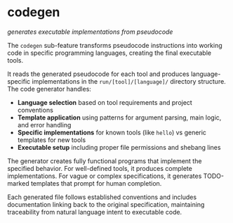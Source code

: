 # codegen
*generates executable implementations from pseudocode*

The `codegen` sub-feature transforms pseudocode instructions into working code in specific programming languages, creating the final executable tools.

It reads the generated pseudocode for each tool and produces language-specific implementations in the `run/[tool]/[language]/` directory structure. The code generator handles:

- **Language selection** based on tool requirements and project conventions
- **Template application** using patterns for argument parsing, main logic, and error handling  
- **Specific implementations** for known tools (like `hello`) vs generic templates for new tools
- **Executable setup** including proper file permissions and shebang lines

The generator creates fully functional programs that implement the specified behavior. For well-defined tools, it produces complete implementations. For vague or complex specifications, it generates TODO-marked templates that prompt for human completion.

Each generated file follows established conventions and includes documentation linking back to the original specification, maintaining traceability from natural language intent to executable code.